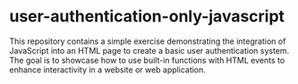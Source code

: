 # user-authentication-only-javascript
 This repository contains a simple exercise demonstrating the integration of JavaScript into an HTML page to create a basic user authentication system. The goal is to showcase how to use built-in functions with HTML events to enhance interactivity in a website or web application.
